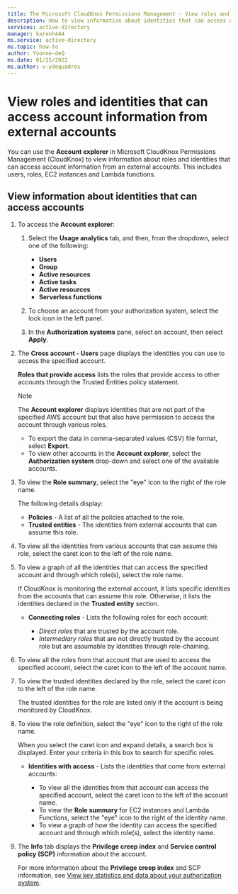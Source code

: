 ```yaml
---
title: The Microsoft CloudKnox Permissions Management - View roles and identities that can access account information from external accounts
description: How to view information about identities that can access accounts from an external account in the Account explorer in Microsoft CloudKnox Permissions Management.
services: active-directory
manager: karenh444
ms.service: active-directory
ms.topic: how-to
author: Yvonne-deQ
ms.date: 01/25/2022
ms.author: v-ydequadros
---
```


# View roles and identities that can access account information from external accounts

You can use the **Account explorer** in Microsoft CloudKnox Permissions Management (CloudKnox) to view information about roles and identities that can access account information from an external accounts. This includes users, roles, EC2 instances and Lambda functions.

## View information about identities that can access accounts

1. To access the **Account explorer**:
    1. Select the **Usage analytics** tab, and then, from the dropdown, select one of the following:

        - **Users**
        - **Group**
        - **Active resources**
        - **Active tasks**
        - **Active resources**
        - **Serverless functions**

    2. To choose an account from your authorization system, select the lock icon in the left panel.

    3. In the **Authorization systems** pane, select an account, then select **Apply**. 

2. The **Cross account - Users** page displays the identities you can use to access the specified account. 

    **Roles that provide access** lists the roles that provide access to other accounts through the Trusted Entities policy statement.

    > [!NOTE]
    > The **Account explorer** displays identities that are not part of the specified AWS account but that also have permission to access the account through various roles.

     - To export the data in comma-separated values (CSV) file format, select **Export**.
     - To view other accounts in the **Account explorer**, select the **Authorization system** drop-down and select one of the available accounts.

3. To view the **Role summary**, select the "eye" icon to the right of the role name. 

    The following details display:

     - **Policies** - A list of all the policies attached to the role.
     - **Trusted entities** - The identities from external accounts that can assume this role.

4. To view all the identities from various accounts that can assume this role, select the caret icon to the left of the role name.

5. To view a graph of all the identities that can access the specified account and through which role(s), select the role name. 

     If CloudKnox is monitoring the external account, it lists specific identities from the accounts that can assume this role. Otherwise, it lists the identities declared in the **Trusted entity** section.

     - **Connecting roles** - Lists the following roles for each account:

         - *Direct roles* that are trusted by the account role.
         - *Intermediary roles* that are not directly trusted by the account role but are assumable by identities through role-chaining.

6. To view all the roles from that account that are used to access the specified account, select the caret icon to the left of the account name.

7. To view the trusted identities declared by the role, select the caret icon to the left of the role name. 

     The trusted identities for the role are listed only if the account is being monitored by CloudKnox.

8. To view the role definition, select the "eye" icon to the right of the role name. 

     When you select the caret icon and expand details, a search box is displayed. Enter your criteria in this box to search for specific roles.

     - **Identities with access** - Lists the identities that come from external accounts:

        - To view all the identities from that account can access the specified account, select the caret icon to the left of the account name.
        - To view the **Role summary** for EC2 instances and Lambda Functions, select the "eye" icon to the right of the identity name. 
        -  To view a graph of how the identity can access the specified account and through which role(s), select the identity name.

9. The **Info** tab displays the **Privilege creep index** and **Service control policy (SCP)** information about the account. 

     For more information about the **Privilege creep index** and SCP information, see [View key statistics and data about your authorization system](cloudknox-ui-dashboard.md).

<!---## Next steps--->


